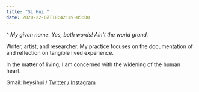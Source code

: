 ```yaml
---
title: "Si Hui "
date: 2020-22-07T18:42:49-05:00
---
```

*^ My given name. Yes, both words! Ain't the world grand.*

Writer, artist, and researcher. My practice focuses on the documentation of and reflection on tangible lived experience.

In the matter of living, I am concerned with the widening of the human heart.

Gmail: heysihui /  [Twitter](http://twitter.com/heysihui) /
[Instagram](http://instagram.com/sihui)
